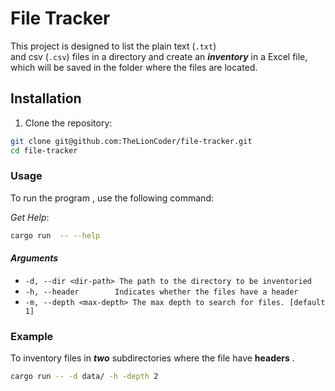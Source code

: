 # File Tracker

This project is designed to list the plain text (`.txt`)  
and csv (`.csv`) files in a directory and create an **_inventory_**
in a Excel file, which will be saved in the folder where the files are located.

## Installation

1. Clone the repository:

```sh
git clone git@github.com:TheLionCoder/file-tracker.git
cd file-tracker
```

### Usage

To run the program , use the following command:

_Get Help_:

```sh
cargo run  -- --help
```

#### _Arguments_

- `-d, --dir <dir-path> The path to the directory to be inventoried`
- `-h, --header        Indicates whether the files have a header`
- `-m, --depth <max-depth> The max depth to search for files. [default 1]`

### Example

To inventory files in **_two_** subdirectories where the file have **headers** .

```sh
cargo run -- -d data/ -h -depth 2
```
